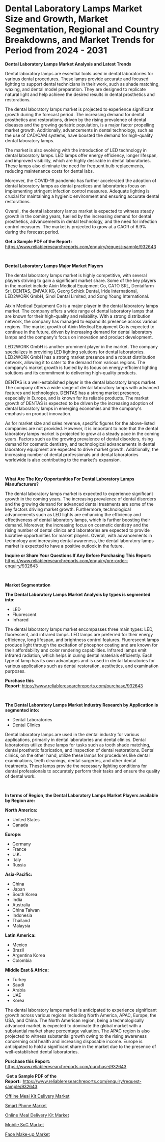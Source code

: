 <p><h1>Dental Laboratory Lamps Market Size and Growth, Market Segmentation, Regional and Country Breakdowns, and Market Trends for Period from 2024 -  2031</h1></p><p><strong>Dental Laboratory Lamps Market Analysis and Latest Trends</strong></p>
<p><p>Dental laboratory lamps are essential tools used in dental laboratories for various dental procedures. These lamps provide accurate and focused lighting to support dental technicians in their work, such as shade matching, waxing, and dental model preparation. They are designed to replicate natural light and help achieve the desired results in dental prosthetics and restorations.</p><p>The dental laboratory lamps market is projected to experience significant growth during the forecast period. The increasing demand for dental prosthetics and restorations, driven by the rising prevalence of dental diseases and the growing geriatric population, is a major factor propelling market growth. Additionally, advancements in dental technology, such as the use of CAD/CAM systems, have boosted the demand for high-quality dental laboratory lamps.</p><p>The market is also evolving with the introduction of LED technology in dental laboratory lamps. LED lamps offer energy efficiency, longer lifespan, and improved visibility, which are highly desirable in dental laboratories. These lamps also eliminate the need for frequent bulb replacements, reducing maintenance costs for dental labs.</p><p>Moreover, the COVID-19 pandemic has further accelerated the adoption of dental laboratory lamps as dental practices and laboratories focus on implementing stringent infection control measures. Adequate lighting is crucial for maintaining a hygienic environment and ensuring accurate dental restorations.</p><p>Overall, the dental laboratory lamps market is expected to witness steady growth in the coming years, fuelled by the increasing demand for dental prosthetics, advancements in dental technology, and the need for infection control measures. The market is projected to grow at a CAGR of 6.9% during the forecast period.</p></p>
<p><strong>Get a Sample PDF of the Report:&nbsp;</strong> <a href="https://www.reliableresearchreports.com/enquiry/request-sample/932643">https://www.reliableresearchreports.com/enquiry/request-sample/932643</a></p>
<p>&nbsp;</p>
<p><strong>Dental Laboratory Lamps Major Market Players</strong></p>
<p><p>The dental laboratory lamps market is highly competitive, with several players striving to gain a significant market share. Some of the key players in the market include Aixin Medical Equipment Co, CATO SRL, Dentalfarm Srl, DENTAS, EMVAX KG, Georg Schick Dental, Iride International, LED2WORK GmbH, Sinol Dental Limited, and Song Young International.</p><p>Aixin Medical Equipment Co is a major player in the dental laboratory lamps market. The company offers a wide range of dental laboratory lamps that are known for their high-quality and reliability. With a strong distribution network, the company has managed to expand its presence across various regions. The market growth of Aixin Medical Equipment Co is expected to continue in the future, driven by increasing demand for dental laboratory lamps and the company's focus on innovation and product development.</p><p>LED2WORK GmbH is another prominent player in the market. The company specializes in providing LED lighting solutions for dental laboratories. LED2WORK GmbH has a strong market presence and a robust distribution network, allowing it to cater to the demand from various regions. The company's market growth is fueled by its focus on energy-efficient lighting solutions and its commitment to delivering high-quality products.</p><p>DENTAS is a well-established player in the dental laboratory lamps market. The company offers a wide range of dental laboratory lamps with advanced features and technologies. DENTAS has a strong market presence, especially in Europe, and is known for its reliable products. The market growth of DENTAS is expected to be driven by the increasing adoption of dental laboratory lamps in emerging economies and the company's emphasis on product innovation.</p><p>As for market size and sales revenue, specific figures for the above-listed companies are not provided. However, it is important to note that the dental laboratory lamps market is projected to grow at a steady pace in the coming years. Factors such as the growing prevalence of dental disorders, rising demand for cosmetic dentistry, and technological advancements in dental laboratory equipment are expected to drive market growth. Additionally, the increasing number of dental professionals and dental laboratories worldwide is also contributing to the market's expansion.</p></p>
<p>&nbsp;</p>
<p><strong>What Are The Key Opportunities For Dental Laboratory Lamps Manufacturers?</strong></p>
<p><p>The dental laboratory lamps market is expected to experience significant growth in the coming years. The increasing prevalence of dental disorders and the growing demand for advanced dental treatments are some of the key factors driving market growth. Furthermore, technological advancements such as LED lights are enhancing the efficiency and effectiveness of dental laboratory lamps, which is further boosting their demand. Moreover, the increasing focus on cosmetic dentistry and the rising number of dental clinics and laboratories are expected to provide lucrative opportunities for market players. Overall, with advancements in technology and increasing dental awareness, the dental laboratory lamps market is expected to have a positive outlook in the future.</p></p>
<p><strong>Inquire or Share Your Questions If Any Before Purchasing This Report:</strong> <a href="https://www.reliableresearchreports.com/enquiry/pre-order-enquiry/932643">https://www.reliableresearchreports.com/enquiry/pre-order-enquiry/932643</a></p>
<p>&nbsp;</p>
<p><strong>Market Segmentation</strong></p>
<p><strong>The Dental Laboratory Lamps Market Analysis by types is segmented into:</strong></p>
<p><ul><li>LED</li><li>Fluorescent</li><li>Infrared</li></ul></p>
<p><p>The dental laboratory lamps market encompasses three main types: LED, fluorescent, and infrared lamps. LED lamps are preferred for their energy efficiency, long lifespan, and brightness control features. Fluorescent lamps produce light through the excitation of phosphor coating and are known for their affordability and color rendering capabilities. Infrared lamps emit infrared radiation, which helps in curing dental materials efficiently. Each type of lamp has its own advantages and is used in dental laboratories for various applications such as dental restoration, aesthetics, and examination purposes.</p></p>
<p><strong>Purchase this Report:&nbsp;</strong><a href="https://www.reliableresearchreports.com/purchase/932643">https://www.reliableresearchreports.com/purchase/932643</a></p>
<p>&nbsp;</p>
<p><strong>The Dental Laboratory Lamps Market Industry Research by Application is segmented into:</strong></p>
<p><ul><li>Dental Laboratories</li><li>Dental Clinics</li></ul></p>
<p><p>Dental laboratory lamps are used in the dental industry for various applications, primarily in dental laboratories and dental clinics. Dental laboratories utilize these lamps for tasks such as tooth shade matching, dental prosthetic fabrication, and inspection of dental restorations. Dental clinics, on the other hand, utilize these lamps for procedures like dental examinations, teeth cleanings, dental surgeries, and other dental treatments. These lamps provide the necessary lighting conditions for dental professionals to accurately perform their tasks and ensure the quality of dental work.</p></p>
<p>&nbsp;</p>
<p><strong>In terms of Region, the Dental Laboratory Lamps Market Players available by Region are:</strong></p>
<p>
    <p> <strong> North America: </strong>
        <ul>
            <li>United States</li>
            <li>Canada</li>
        </ul>
        </p> 
    <p> <strong> Europe: </strong>
        <ul>
            <li>Germany</li>
            <li>France</li>
            <li>U.K.</li>
            <li>Italy</li>
            <li>Russia</li>
        </ul>
        </p> 
    <p> <strong> Asia-Pacific: </strong>
        <ul>
            <li>China</li>
            <li>Japan</li>
            <li>South Korea</li>
            <li>India</li>
            <li>Australia</li>
            <li>China Taiwan</li>
            <li>Indonesia</li>
            <li>Thailand</li>
            <li>Malaysia</li>
        </ul>
        </p> 
    <p> <strong> Latin America: </strong>
        <ul>
            <li>Mexico</li>
            <li>Brazil</li>
            <li>Argentina Korea</li>
            <li>Colombia</li>
        </ul>
        </p> 
    <p> <strong> Middle East & Africa: </strong>
        <ul>
            <li>Turkey</li>
            <li>Saudi</li>
            <li>Arabia</li>
            <li>UAE</li>
            <li>Korea</li>
        </ul>
    </p>
    </p>
<p><p>The dental laboratory lamps market is anticipated to experience significant growth across various regions including North America, APAC, Europe, the USA, and China. The North American region, being a technologically advanced market, is expected to dominate the global market with a substantial market share percentage valuation. The APAC region is also projected to witness substantial growth owing to the rising awareness concerning oral health and increasing disposable income. Europe is anticipated to hold a significant share in the market due to the presence of well-established dental laboratories. </p></p>
<p><strong>Purchase this Report: </strong><a href="https://www.reliableresearchreports.com/purchase/932643">https://www.reliableresearchreports.com/purchase/932643</a></p>
<p>&nbsp;<strong>Get a Sample PDF of the Report:&nbsp;&nbsp;</strong><a href="https://www.reliableresearchreports.com/enquiry/request-sample/932643">https://www.reliableresearchreports.com/enquiry/request-sample/932643</a></p>
<p><strong></strong></p>
<p><p><a href="https://github.com/nathandecarvalho/Market-Research-Report-List-1/blob/main/offline-meal-kit-delivery-market.md">Offline Meal Kit Delivery Market</a></p><p><a href="https://medium.com/p/b5e1cd3a771d/edit">Smart Phone Market</a></p><p><a href="https://github.com/mauripalmi/Market-Research-Report-List-1/blob/main/online-meal-delivery-kit-market.md">Online Meal Delivery Kit Market</a></p><p><a href="https://medium.com/p/b447dbc4d308/edit">Mobile SoC Market</a></p><p><a href="https://medium.com/@angelaarnold1941/face-make-up-nbsp-market-focuses-on-market-share-size-and-projected-forecast-till-2031-b62307f15321">Face Make-up Market</a></p></p>